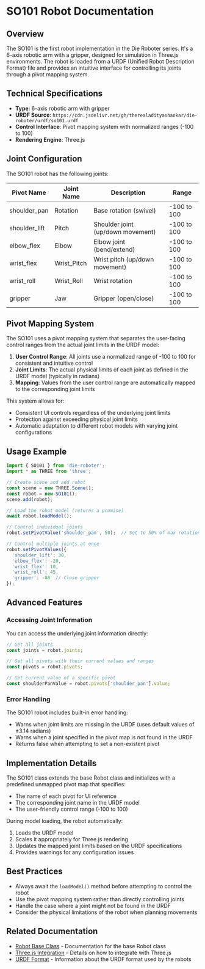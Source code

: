 # SO101 Robot Documentation

## Overview

The SO101 is the first robot implementation in the Die Roboter series. It's a 6-axis robotic arm with a gripper, designed for simulation in Three.js environments. The robot is loaded from a URDF (Unified Robot Description Format) file and provides an intuitive interface for controlling its joints through a pivot mapping system.

## Technical Specifications

- **Type**: 6-axis robotic arm with gripper
- **URDF Source**: `https://cdn.jsdelivr.net/gh/therealadityashankar/die-roboter/urdf/so101.urdf`
- **Control Interface**: Pivot mapping system with normalized ranges (-100 to 100)
- **Rendering Engine**: Three.js

## Joint Configuration

The SO101 robot has the following joints:

| Pivot Name     | Joint Name   | Description                                   | Range        |
|----------------|--------------|-----------------------------------------------|--------------|
| shoulder_pan   | Rotation     | Base rotation (swivel)                        | -100 to 100  |
| shoulder_lift  | Pitch        | Shoulder joint (up/down movement)             | -100 to 100  |
| elbow_flex     | Elbow        | Elbow joint (bend/extend)                     | -100 to 100  |
| wrist_flex     | Wrist_Pitch  | Wrist pitch (up/down movement)                | -100 to 100  |
| wrist_roll     | Wrist_Roll   | Wrist rotation                                | -100 to 100  |
| gripper        | Jaw          | Gripper (open/close)                          | -100 to 100  |

## Pivot Mapping System

The SO101 uses a pivot mapping system that separates the user-facing control ranges from the actual joint limits in the URDF model:

1. **User Control Range**: All joints use a normalized range of -100 to 100 for consistent and intuitive control
2. **Joint Limits**: The actual physical limits of each joint as defined in the URDF model (typically in radians)
3. **Mapping**: Values from the user control range are automatically mapped to the corresponding joint limits

This system allows for:
- Consistent UI controls regardless of the underlying joint limits
- Protection against exceeding physical joint limits
- Automatic adaptation to different robot models with varying joint configurations

## Usage Example

```javascript
import { SO101 } from 'die-roboter';
import * as THREE from 'three';

// Create scene and add robot
const scene = new THREE.Scene();
const robot = new SO101();
scene.add(robot);

// Load the robot model (returns a promise)
await robot.loadModel();

// Control individual joints
robot.setPivotValue('shoulder_pan', 50);  // Set to 50% of max rotation

// Control multiple joints at once
robot.setPivotValues({
  'shoulder_lift': 30,
  'elbow_flex': -20,
  'wrist_flex': 10,
  'wrist_roll': 45,
  'gripper': -80  // Close gripper
});
```

## Advanced Features

### Accessing Joint Information

You can access the underlying joint information directly:

```javascript
// Get all joints
const joints = robot.joints;

// Get all pivots with their current values and ranges
const pivots = robot.pivots;

// Get current value of a specific pivot
const shoulderPanValue = robot.pivots['shoulder_pan'].value;
```

### Error Handling

The SO101 robot includes built-in error handling:

- Warns when joint limits are missing in the URDF (uses default values of ±3.14 radians)
- Warns when a joint specified in the pivot map is not found in the URDF
- Returns false when attempting to set a non-existent pivot

## Implementation Details

The SO101 class extends the base Robot class and initializes with a predefined unmapped pivot map that specifies:
- The name of each pivot for UI reference
- The corresponding joint name in the URDF model
- The user-friendly control range (-100 to 100)

During model loading, the robot automatically:
1. Loads the URDF model
2. Scales it appropriately for Three.js rendering
3. Updates the mapped joint limits based on the URDF specifications
4. Provides warnings for any configuration issues

## Best Practices

- Always await the `loadModel()` method before attempting to control the robot
- Use the pivot mapping system rather than directly controlling joints
- Handle the case where a joint might not be found in the URDF
- Consider the physical limitations of the robot when planning movements

## Related Documentation

- [Robot Base Class](./Robot.md) - Documentation for the base Robot class
- [Three.js Integration](./ThreeJsIntegration.md) - Details on how to integrate with Three.js
- [URDF Format](./URDF.md) - Information about the URDF format used by the robots
